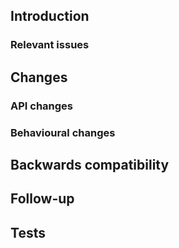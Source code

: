 ## Introduction
<!-- Explain existing problems or why this pull request is necessary -->

### Relevant issues
<!-- List relevant issues here -->
<!--
* Fixes #1
* Fixes #2
-->

## Changes
### API changes
<!-- Any additions to the API that should be documented in release notes? -->

### Behavioural changes
<!-- Any change in how the server behaves, or its performance? -->

## Backwards compatibility
<!-- Any possible backwards incompatible changes? How are they solved, or how can they be solved? -->

## Follow-up
<!-- Suggest any actions to be done before/after merging this pull request -->

## Tests
<!--
Details should be provided of tests done. Simply saying "tested" or equivalent is not acceptable.

Attach scripts or actions to test this pull request, as well as the result
-->
